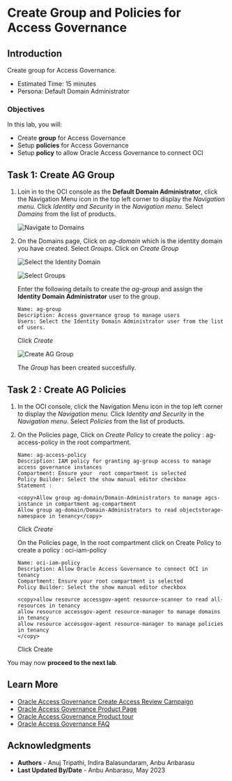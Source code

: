 # Create Group and Policies for Access Governance

## Introduction

Create group for Access Governance. 

* Estimated Time: 15 minutes
* Persona: Default Domain Administrator


### Objectives

In this lab, you will:
* Create **group** for Access Governance
* Setup **policies** for Access Governance 
* Setup **policy** to allow Oracle Access Governance to connect OCI


## Task 1: Create AG Group 

1. Loin in to the OCI console as the **Default Domain Administrator**, click the Navigation Menu icon in the top left corner to display the *Navigation menu.* Click *Identity and Security* in the *Navigation menu*. Select *Domains* from the list of products.

    ![Navigate to Domains](images/navigate-select-domain.png)

2. On the Domains page, Click on *ag-domain* which is the identity domain you have created. Select *Groups*. Click on *Create Group*

    ![Select the Identity Domain](images/select-identity-domain.png)

    ![Select Groups](images/select-groups.png)

    Enter the following details to create the *ag-group* and assign the **Identity Domain Administrator** user to the group. 
    ```
    Name: ag-group
    Description: Access governance group to manage users 
    Users: Select the Identity Domain Administrator user from the list of users. 
    ```
    Click *Create*

    ![Create AG Group](images/create-ag-group.png)

    The *Group* has been created succesfully. 


## Task 2 : Create AG Policies 


1. In the OCI console, click the Navigation Menu icon in the top left corner to display the *Navigation menu.* Click *Identity and Security* in the *Navigation menu*. Select *Policies* from the list of products.

2. On the Policies page, Click on *Create Policy* to create the policy : ag-access-policy in the root compartment. 


    ```
    Name: ag-access-policy
    Description: IAM policy for granting ag-group access to manage access governance instances
    Compartment: Ensure your  root compartment is selected
    Policy Builder: Select the show manual editor checkbox
    Statement :
    ```
     ```
    <copy>Allow group ag-domain/Domain-Administrators to manage agcs-instance in compartment ag-compartment
    Allow group ag-domain/Domain-Administrators to read objectstorage-namespace in tenancy</copy>
      ```  

    Click *Create*

    On the Policies page, In the root compartment click on Create Policy to create a policy : oci-iam-policy

    ```
    Name: oci-iam-policy
    Description: Allow Oracle Access Governance to connect OCI in tenancy
    Compartment: Ensure your root compartment is selected
    Policy Builder: Select the show manual editor checkbox
    ```
    ```
    <copy>allow resource accessgov-agent resource-scanner to read all-resources in tenancy
    allow resource accessgov-agent resource-manager to manage domains in tenancy
    allow resource accessgov-agent resource-manager to manage policies in tenancy
    </copy>
    ```
 
    Click Create

  You may now **proceed to the next lab**. 

## Learn More

* [Oracle Access Governance Create Access Review Campaign](https://docs.oracle.com/en/cloud/paas/access-governance/pdapg/index.html)
* [Oracle Access Governance Product Page](https://www.oracle.com/security/cloud-security/access-governance/)
* [Oracle Access Governance Product tour](https://www.oracle.com/webfolder/s/quicktours/paas/pt-sec-access-governance/index.html)
* [Oracle Access Governance FAQ](https://www.oracle.com/security/cloud-security/access-governance/faq/)

## Acknowledgments
* **Authors** - Anuj Tripathi, Indira Balasundaram, Anbu Anbarasu 
* **Last Updated By/Date** - Anbu Anbarasu, May 2023
